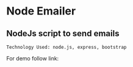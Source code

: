 Node Emailer
========

NodeJs script to send emails
-------------------------------

``` Technology Used: node.js, express, bootstrap ```

For demo follow link: 

